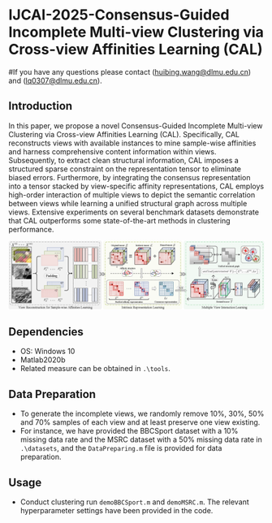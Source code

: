 # IJCAI-2025-Consensus-Guided Incomplete Multi-view Clustering via Cross-view Affinities Learning (CAL)
#If you have any questions please contact (huibing.wang@dlmu.edu.cn) and (lq0307@dlmu.edu.cn).

## Introduction
In this paper, we propose a novel Consensus-Guided Incomplete Multi-view Clustering via Cross-view Affinities Learning (CAL). Specifically, CAL reconstructs views with available instances to mine sample-wise affinities and harness comprehensive content information within views. Subsequently, to extract clean structural information, CAL imposes a structured sparse constraint on the representation tensor to eliminate biased errors. Furthermore, by integrating the consensus representation into a tensor stacked by view-specific affinity representations, CAL employs high-order interaction of multiple views to depict the semantic correlation between views while learning a unified structural graph across multiple views. Extensive experiments on several benchmark datasets demonstrate that CAL outperforms some state-of-the-art methods in clustering performance.

![flowchart](doc/flowchart.png)

## Dependencies
* OS: Windows 10
* Matlab2020b
* Related measure can be obtained in `.\tools`.

## Data Preparation
+ To generate the incomplete views, we randomly remove 10\%, 30\%, 50\% and 70% samples of each view and at least preserve one view existing.
+ For instance, we have provided the BBCSport dataset with a 10% missing data rate and the MSRC dataset with a 50% missing data rate in `.\datasets`, and the `DataPreparing.m` file is provided for data preparation.

## Usage
+ Conduct clustering
  run `demoBBCSport.m` and `demoMSRC.m`. The relevant hyperparameter settings have been provided in the code.


